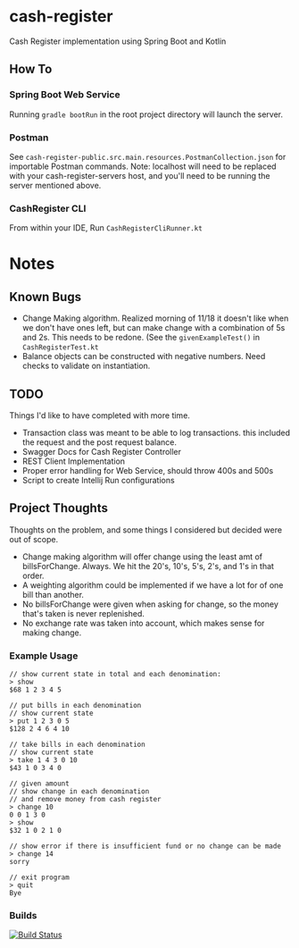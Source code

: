 # cash-register
Cash Register implementation using Spring Boot and Kotlin

## How To
### Spring Boot Web Service
Running `gradle bootRun` in the root project directory will launch the server.

### Postman
See `cash-register-public.src.main.resources.PostmanCollection.json` for importable Postman commands.
Note: localhost will need to be replaced with your cash-register-servers host, and you'll need to be running the
        server mentioned above.

### CashRegister CLI
From within your IDE, Run `CashRegisterCliRunner.kt`

# Notes
## Known Bugs
- Change Making algorithm. Realized morning of 11/18 it doesn't like when we don't have ones left, but can make
    change with a combination of 5s and 2s. This needs to be redone. (See the `givenExampleTest()` in `CashRegisterTest.kt`
- Balance objects can be constructed with negative numbers. Need checks to validate on instantiation.

## TODO
Things I'd like to have completed with more time.
- Transaction class was meant to be able to log transactions. this included the request and the post
    request balance.
- Swagger Docs for Cash Register Controller
- REST Client Implementation
- Proper error handling for Web Service, should throw 400s and 500s
- Script to create Intellij Run configurations

## Project Thoughts
Thoughts on the problem, and some things I considered but decided were out of scope.
- Change making algorithm will offer change using the least amt of billsForChange. Always.
    We hit the 20's, 10's, 5's, 2's, and 1's in that order.
- A weighting algorithm could be implemented if we have a lot for of one bill than another.
- No billsForChange were given when asking for change, so the money that's taken is never replenished.
- No exchange rate was taken into account, which makes sense for making change.

### Example Usage

```
// show current state in total and each denomination:
> show
$68 1 2 3 4 5

// put bills in each denomination
// show current state
> put 1 2 3 0 5
$128 2 4 6 4 10

// take bills in each denomination
// show current state
> take 1 4 3 0 10
$43 1 0 3 4 0

// given amount
// show change in each denomination
// and remove money from cash register
> change 10
0 0 1 3 0
> show
$32 1 0 2 1 0

// show error if there is insufficient fund or no change can be made
> change 14
sorry

// exit program
> quit
Bye
```

### Builds
[![Build Status](https://travis-ci.org/twbarber/cash-register.svg?branch=master)](https://travis-ci.org/twbarber/cash-register)